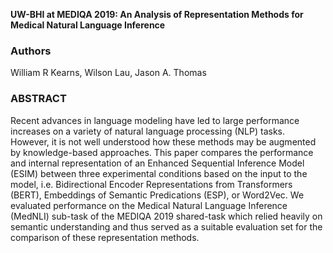 
**UW-BHI at MEDIQA 2019: An Analysis of Representation Methods for Medical Natural Language Inference**

### Authors
William R Kearns, Wilson Lau, Jason A. Thomas

### ABSTRACT
Recent advances in language modeling have led to large performance increases on a variety of natural language processing (NLP) tasks. However, it is not well understood how these methods may be augmented by knowledge-based approaches. This paper compares the performance and internal representation of an Enhanced Sequential Inference Model (ESIM) between three experimental conditions based on the input to the model, i.e. Bidirectional Encoder Representations from Transformers (BERT), Embeddings of Semantic Predications (ESP), or Word2Vec. We evaluated performance on the Medical Natural Language Inference (MedNLI) sub-task of the MEDIQA 2019 shared-task which relied heavily on semantic understanding and thus served as a suitable evaluation set for the comparison of these representation methods.
